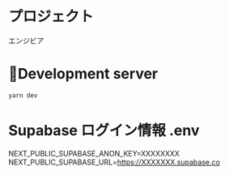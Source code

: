 # プロジェクト

エンジビア

# Development server

```bash
yarn dev
```

# Supabase ログイン情報 .env

NEXT_PUBLIC_SUPABASE_ANON_KEY=XXXXXXXX
NEXT_PUBLIC_SUPABASE_URL=https://XXXXXXX.supabase.co
